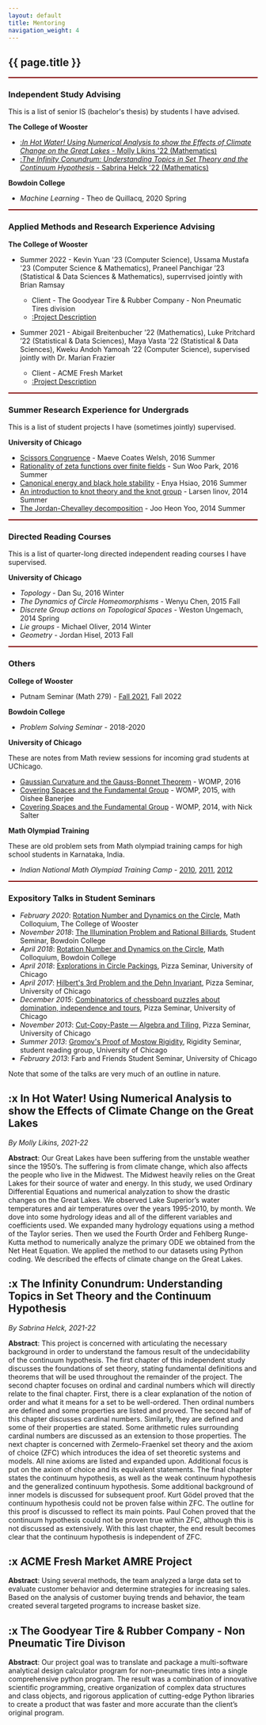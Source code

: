 ```yaml
---
layout: default
title: Mentoring
navigation_weight: 4
---
```


<div style="border-bottom: 2px  solid #800000;">

## {{ page.title }}

</div>


<div style="border-bottom: 2px  solid #800000;">

### Independent Study Advising

This is a list of senior IS (bachelor's thesis) by students I have advised.

__The College of Wooster__

* [:*In Hot Water! Using Numerical Analysis to show the Effects of Climate Change on the Great Lakes* - Molly Likins '22 (Mathematics)](#x-in-hot-water-using-numerical-analysis-to-show-the-effects-of-climate-change-on-the-great-lakes)
* [:*The Infinity Conundrum: Understanding Topics in Set Theory and the Continuum Hypothesis* -  Sabrina Helck '22 (Mathematics)](#x-the-infinity-conundrum-understanding-topics-in-set-theory-and-the-continuum-hypothesis)

__Bowdoin College__

* *Machine Learning* - Theo de Quillacq, 2020 Spring

</div>


<div style="border-bottom: 2px  solid #800000;">

### Applied Methods and Research Experience Advising

__The College of Wooster__

* Summer 2022 - Kevin Yuan '23 (Computer Science), Ussama Mustafa '23 (Computer Science & Mathematics), Praneel Panchigar ’23​ (Statistical & Data Sciences & Mathematics), superrvised jointly with Brian Ramsay
    * Client - The Goodyear Tire & Rubber Company - Non Pneumatic Tires division
    * [:Project Description](#x-the-goodyear-tire--rubber-company---non-pneumatic-tires-division)

* Summer 2021 - Abigail Breitenbucher ’22 (Mathematics), Luke Pritchard ’22 (Statistical & Data Sciences), Maya Vasta ’22 (Statistical & Data Sciences), Kweku Andoh Yamoah ’22 (Computer Science), supervised jointly with Dr. Marian Frazier 
    * Client - ACME Fresh Market
    * [:Project Description](#x-acme-fresh-market-amre-project)

</div>  


<div style="border-bottom: 2px  solid #800000;">

### Summer Research Experience for Undergrads

This is a list of student projects I have (sometimes jointly) supervised.

__University of Chicago__

* [Scissors Congruence](http://math.uchicago.edu/~may/REU2016/REUPapers/Welsh.pdf) - Maeve Coates Welsh, 2016 Summer
* [Rationality of zeta functions over finite fields](http://math.uchicago.edu/~may/REU2016/REUPapers/Park.pdf) - Sun Woo Park, 2016 Summer
* [Canonical energy and black hole stability](http://math.uchicago.edu/~may/REU2016/REUPapers/Hsiao.pdf) - Enya Hsiao, 2016 Summer
* [An introduction to knot theory and the knot group](http://math.uchicago.edu/~may/REU2014/REUPapers/Linov.pdf) - Larsen linov, 2014 Summer
* [The Jordan-Chevalley decomposition](http://math.uchicago.edu/~may/REU2014/REUPapers/Yoo.pdf) - Joo Heon Yoo, 2014 Summer

</div>


<div style="border-bottom: 2px  solid #800000;">

### Directed Reading Courses

This is a list of quarter-long directed independent reading courses I have supervised.


__University of Chicago__

* *Topology* - Dan Su, 2016 Winter
* *The Dynamics of Circle Homeomorphisms* - Wenyu Chen, 2015 Fall
* *Discrete Group actions on Topological Spaces* - 	Weston Ungemach, 2014 Spring
* *Lie groups* - Michael Oliver, 2014 Winter
* *Geometry* - Jordan Hisel, 2013 Fall

</div>

<div style="border-bottom: 2px  solid #800000;">

### Others


__College of Wooster__

* Putnam Seminar (Math 279) - [Fall 2021](/teaching/courses/Fall2021_279/), Fall 2022

__Bowdoin College__

* *Problem Solving Seminar* - 2018-2020 

__University of Chicago__

These are notes from Math review sessions for incoming grad students at UChicago.

* [Gaussian Curvature and the Gauss-Bonnet Theorem](/assets/problemsets/2016WOMP.pdf) - WOMP, 2016 
* [Covering Spaces and the Fundamental Group](/assets/problemsets/2015WOMP.pdf) - WOMP, 2015, with Oishee Banerjee
* [Covering Spaces and the Fundamental Group](/assets/problemsets/2014WOMP.pdf) - WOMP, 2014, with Nick Salter 


__Math Olympiad Training__

These are old problem sets from Math olympiad training camps for high school students in Karnataka, India.

* *Indian National Math Olympiad Training Camp* - [2010](/assets/problemsets/2010kinmotc.pdf), [2011](/assets/problemsets/2011kinmotc.pdf), [2012](/assets/problemsets/2012kinmotc.pdf)

</div>


### Expository Talks in Student Seminars

- *February 2020*: [Rotation Number and Dynamics on the Circle](), Math Colloquium, The College of Wooster
- *November 2018*: [The Illumination Problem and Rational Billiards](/assets/talks/illu_prob_rat_bil.pptx), Student Seminar, Bowdoin College
- *April 2018*: [Rotation Number and Dynamics on the Circle](), Math Colloquium, Bowdoin College
- *April 2018*: [Explorations in Circle Packings](/assets/talks/circle_packings.pptx), Pizza Seminar, University of Chicago
- *April 2017*: [Hilbert's 3rd Problem and the Dehn Invariant](/assets/talks/hilbert3rd.pdf), Pizza Seminar, University of Chicago 
- *December 2015*: [Combinatorics of chessboard puzzles about domination, independence and tours](), Pizza Seminar, University of Chicago
- *November 2013*: [Cut-Copy-Paste — Algebra and Tiling](), Pizza Seminar, University of Chicago
- *Summer 2013*: [Gromov's Proof of Mostow Rigidity](/assets/talks/rig_sem_notes.pdf), Rigidity Seminar, student reading group, University of Chicago
- *February 2013*: Farb and Friends Student Seminar, University of Chicago

Note that some of the talks are very much of an outline in nature.


<!-- The hidden nutshells -->


## :x In Hot Water! Using Numerical Analysis to show the Effects of Climate Change on the Great Lakes 

*By Molly Likins, 2021-22*

__Abstract__:  Our Great Lakes have been suffering from the unstable weather since the 1950’s. The suffering is from climate change, which also affects the people who live in the Midwest. The Midwest heavily relies on the Great Lakes for their source of water and energy. In this study, we used Ordinary Differential Equations and numerical analyzation to show the drastic changes on the Great Lakes. We observed Lake Superior’s water temperatures and air temperatures over the years 1995-2010, by month. We dove into some hydrology ideas and all of the different variables and coefficients used. We expanded many hydrology equations using a method of the Taylor series. Then we used the Fourth Order and Fehlberg Runge-Kutta method to numerically analyze the primary ODE we obtained from the Net Heat Equation. We applied the method to our datasets using Python coding. We described the effects of climate change on the Great Lakes.


## :x The Infinity Conundrum: Understanding Topics in Set Theory and the Continuum Hypothesis

*By Sabrina Helck, 2021-22*

__Abstract__:  This project is concerned with articulating the necessary background in order to understand the famous result of the undecidability of the continuum hypothesis. The first chapter of this independent study discusses the foundations of set theory, stating fundamental definitions and theorems that will be used throughout the remainder of the project. The second chapter focuses on ordinal and cardinal numbers which will directly relate to the final chapter. First, there is a clear explanation of the notion of order and what it means for a set to be well-ordered. Then ordinal numbers are defined and some properties are listed and proved. The second half of this chapter discusses cardinal numbers. Similarly, they are defined and some of their properties are stated. Some arithmetic rules surrounding cardinal numbers are discussed as an extension to those properties. The next chapter is concerned with Zermelo-Fraenkel set theory and the axiom of choice (ZFC) which introduces the idea of set theoretic systems and models. All nine axioms are listed and expanded upon. Additional focus is put on the axiom of choice and its equivalent statements. The final chapter states the continuum hypothesis, as well as the weak continuum hypothesis and the generalized continuum hypothesis. Some additional background of inner models is discussed for subsequent proof. Kurt Gödel proved that the continuum hypothesis could not be proven false within ZFC. The outline for this proof is discussed to reflect its main points. Paul Cohen proved that the continuum hypothesis could not be proven true within ZFC, although this is not discussed as extensively. With this last chapter, the end result becomes clear that the continuum hypothesis is independent of ZFC.


## :x ACME Fresh Market AMRE Project

__Abstract__:  Using several methods, the team analyzed a large data set to evaluate customer behavior and determine strategies for increasing sales. Based on the analysis of customer buying trends and behavior, the team created several targeted programs to increase basket size.

## :x The Goodyear Tire & Rubber Company - Non Pneumatic Tire Divison

__Abstract__:  Our project goal was to translate and package a multi-software analytical design calculator program for non-pneumatic tires into a single comprehensive python program. The result was a combination of innovative scientific programming, creative organization of complex data structures and class objects, and rigorous application of cutting-edge Python libraries to create a product that was faster and more accurate than the client’s original program.